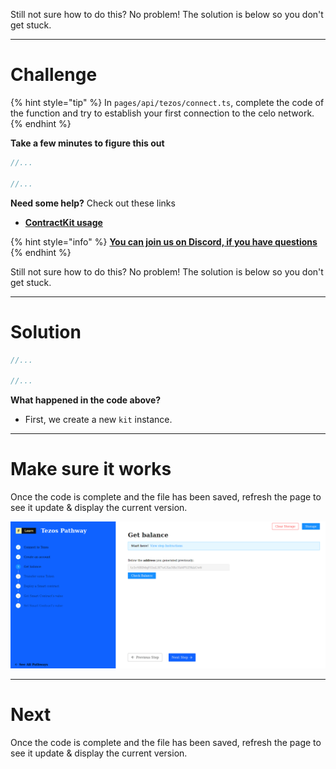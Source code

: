 Still not sure how to do this? No problem! The solution is below so you don't get stuck.

------------------------

# Challenge

{% hint style="tip" %}
In `pages/api/tezos/connect.ts`, complete the code of the function and try to establish your first connection to the celo network. 
{% endhint %}

**Take a few minutes to figure this out**

```typescript
//...

//...
```

**Need some help?** Check out these links
* [**ContractKit usage**](https://docs.celo.org/developer-guide/contractkit/usage)  

{% hint style="info" %}
[**You can join us on Discord, if you have questions**](https://discord.gg/fszyM7K)
{% endhint %}

Still not sure how to do this? No problem! The solution is below so you don't get stuck.

------------------------

# Solution

```typescript
//...

//...
```

**What happened in the code above?**
* First, we create a new `kit` instance.

------------------------

# Make sure it works

Once the code is complete and the file has been saved, refresh the page to see it update & display the current version.

![](../../../.gitbook/assets/pathways/tezos/tezos-balance.gif)

-----------------------------

# Next

Once the code is complete and the file has been saved, refresh the page to see it update & display the current version.
